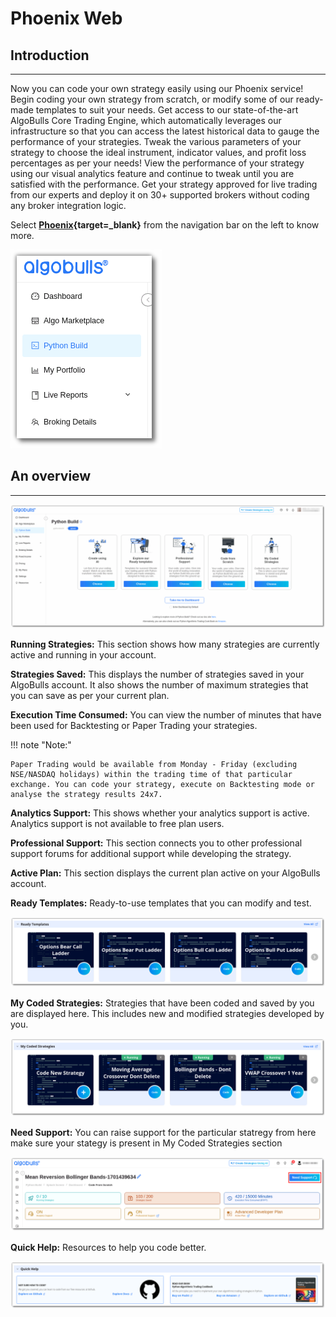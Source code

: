 # Phoenix Web

## Introduction

---

Now you can code your own strategy easily using our Phoenix service! Begin coding your own strategy from scratch, or modify some of our ready-made templates to suit your needs. Get access to our state-of-the-art AlgoBulls Core Trading Engine, which automatically leverages our infrastructure so that you can access the latest historical data to gauge the performance of your strategies. Tweak the various parameters of your strategy to choose the ideal instrument, indicator values, and profit loss percentages as per your needs! View the performance of your strategy using our visual analytics feature and continue to tweak until you are satisfied with the performance. Get your strategy approved for live trading from our experts and deploy it on 30+ supported brokers without coding any broker integration logic.

Select **[Phoenix](https://app.algobulls.com/build/python){target=_blank}** from the navigation bar on the left to know more.

[![pythonbuild](imgs_v2/python_build_select.png "Click to Enlarge or Ctrl+Click to open in a new Tab")](imgs_v2/python_build_select.png)


## An overview

---

[![pythonbuild](imgs_v2/python_build_splash.png "Click to Enlarge or Ctrl+Click to open in a new Tab")](imgs_v2/python_build_splash.png)

**Running Strategies:** This section shows how many strategies are currently active and running in your account. 

**Strategies Saved:** This displays the number of strategies saved in your AlgoBulls account. It also shows the number of maximum strategies that you can save as per your current plan. 

**Execution Time Consumed:** You can view the number of minutes that have been used for Backtesting or Paper Trading your strategies.

!!! note "Note:"

    Paper Trading would be available from Monday - Friday (excluding NSE/NASDAQ holidays) within the trading time of that particular exchange. You can code your strategy, execute on Backtesting mode or analyse the strategy results 24x7.
 
**Analytics Support:** This shows whether your analytics support is active. Analytics support is not available to free plan users.

**Professional Support:** This section connects you to other professional support forums for additional support while developing the strategy. 

**Active Plan:** This section displays the current plan active on your AlgoBulls account. 

**Ready Templates:** Ready-to-use templates that you can modify and test.

[![pythonbuild](imgs_v2/python_build_ready_templates.png "Click to Enlarge or Ctrl+Click to open in a new Tab")](imgs_v2/python_build_ready_templates.png)

**My Coded Strategies:** Strategies that have been coded and saved by you are displayed here. This includes new and modified strategies developed by you.

[![pythonbuild](imgs_v2/python_build_my_strategies.png "Click to Enlarge or Ctrl+Click to open in a new Tab")](imgs_v2/python_build_my_strategies.png)

**Need Support:** You can raise support for the particular statregy from here make sure your stategy is present in My Coded Strategies section

[![pythonbuild](imgs_v2/python_build_need_support.png "Click to Enlarge or Ctrl+Click to open in a new Tab")](imgs_v2/python_build_need_support.png)

**Quick Help:** Resources to help you code better.

[![pythonbuild](imgs_v2/python_build_help.png "Click to Enlarge or Ctrl+Click to open in a new Tab")](imgs_v2/python_build_help.png)
